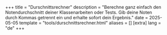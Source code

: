 +++
title = "Durschnittsrechner"
description = "Berechne ganz einfach den Notendurchschnitt deiner Klassenarbeiten oder Tests. Gib deine Noten durch Kommas getrennt ein und erhalte sofort dein Ergebnis."
date = 2025-05-05
template = "tools/durschnittsrechner.html"
aliases = []
[extra]
lang = "de"
+++